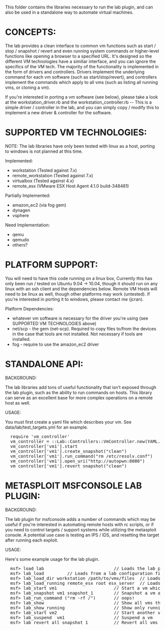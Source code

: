 This folder contains the libraries necessary to run the lab plugin, and can also be used in a standalone way to automate virtual machines.

CONCEPTS:
=========

The lab provides a clean interface to common vm functions such as start / stop / snapshot / revert and even running system commands or higher-level functions like opening a browser to a specified URL. It's designed so the different VM technologies have a similiar interface, and you can ignore the specifics of the VM tech. The majority of the functionality is implemented in the form of drivers and controllers. Drivers implement the underlying command for each vm software (such as start/stop/revert), and controllers implement the commands which apply to all vms (such as listing all running vms, or cloning a vm). 

If you're interested in porting a vm software (see below), please take a look at the workstation_driver.rb and the workstation_controller.rb -- This is a simple driver / controller in the lab, and you can simply copy / modify this to implement a new driver & controller for the software. 

SUPPORTED VM TECHNOLOGIES:
==========================
NOTE: The lab libraries have only been tested with linux as a host, porting to windows is not planned at this time.

Implemented:

- workstation (Tested against 7.x)
- remote_workstation (Tested against 7.x)
- virtualbox (Tested against 4.x)
- remote_esx (VMware ESX Host Agent 4.1.0 build-348481)

Partially Implemented:

- amazon_ec2 (via fog gem)
- dynagen
- vsphere

Need Implementation:

 - qemu
 - qemudo
 - others?

PLATFORM SUPPORT:
=================
You will need to have this code running on a linux box, Currently this has only been run / tested on Ubuntu 9.04 -> 10.04, though it should run on any linux with an ssh client and the dependencies below. Remote VM Hosts will need to be linux as well, though other platforms may work (untested). If you're interested in porting it to windows, please contact me (jcran). 

Platform Dependencies:
  - whatever vm software is necessary for the driver you're using (see SUPPORTED VM TECHNOLOGIES above)
  - net/scp - the gem (net-scp). Required to copy files to/from the devices in the case that tools are not installed. Not necessary if tools are installed. 
  - fog - require to use the amazon_ec2 driver

STANDALONE API:
===============
BACKGROUND:

The lab libraries add tons of useful functionality that isn't exposed through the lab plugin, such as the ability to run commands on hosts. This library can serve as an excellent base for more complex operations on a remote host as well. 

USAGE:

You must first create a yaml file which describes your vm. See data/lab/test_targets.yml for an example.  
<pre>
  require 'vm_controller'
  vm_controller = ::Lab::Controllers::VmController.new(YAML.load_file(lab_def)) 
  vm_controller['vm1'].start
  vm_controller['vm1'].create_snapshot("clean") 
  vm_controller['vm1'].run_command("rm /etc/resolv.conf")
  vm_controller['vm1'].open_uri("http://autopwn:8080")
  vm_controller['vm1'].revert_snapshot("clean")
</pre>
METASPLOIT MSFCONSOLE LAB PLUGIN:
=================================

BACKGROUND:

The lab plugin for msfconsole adds a number of commands which may be useful if you're interested in automating remote hosts with rc scripts, or if you need to control targets / support systems while utilizing the metasploit console. A potential use case is testing an IPS / IDS, and resetting the target after running each exploit. 

USAGE:

Here's some example usage for the lab plugin. 
<pre>
  msf> load lab                           // Loads the lab plugin
  msf> lab_load <path_to_lab_file>        // Loads from a lab configuration file. See data/lab/test_targets.yml for an example
  msf> lab_load_dir workstation /path/to/vmx/files  // Loads from a local directory.
  msf> lab_load_running remote_esx root esx_server  // Loads all running vms. 
  msf> lab_start vm1                      // Start a vm which was loaded above
  msf> lab_snapshot vm1 snapshot_1        // Snapshot a vm as 'snapshot_1'
  msf> lab_run_command ("rm -rf /")       // oops!
  msf> lab_show                           // Show all vms that we're aware of
  msf> lab_show_running                   // Show only running vms
  msf> lab_start vm2                      // Start another vm
  msf> lab_suspend  vm1                   // Suspend a vm
  msf> lab_revert all snapshot_1          // Revert all vms back to 'snapshot_1'
</pre>
